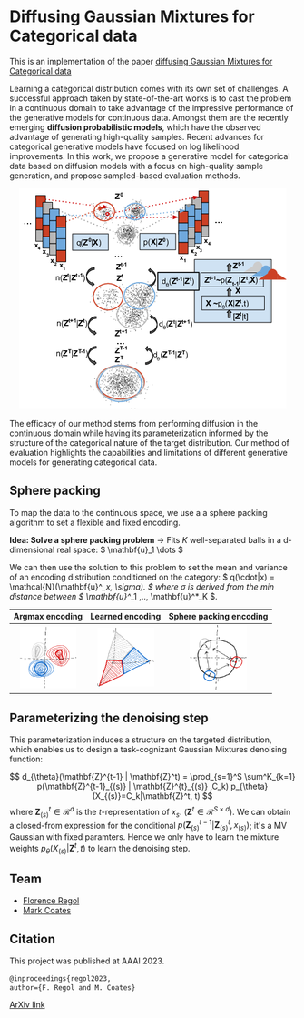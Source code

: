 <link rel="stylesheet" href="https://cdnjs.cloudflare.com/ajax/libs/KaTeX/0.5.1/katex.min.css">
<link rel="stylesheet" href="https://cdn.jsdelivr.net/github-markdown-css/2.2.1/github-markdown.css"/>

# Diffusing Gaussian Mixtures for Categorical data
This is an implementation of the paper [diffusing Gaussian Mixtures for Categorical data](https://arxiv.org/abs/2106.0606)

Learning a categorical distribution comes with its own set of challenges. A successful approach taken by state-of-the-art works is to cast the problem in a continuous domain to take advantage of the impressive performance of the generative models for continuous data. Amongst them are the recently emerging <b>diffusion probabilistic models</b>, which have the observed advantage of generating high-quality samples. Recent advances for categorical generative models have focused on log likelihood improvements. In this work, we propose a generative model for categorical data based on diffusion models with a focus on high-quality sample generation, and propose sampled-based evaluation methods. 

<p align="center">
<img src="/img/overview.png"/>
</p>
The efficacy of our method stems from performing diffusion in the continuous domain while having its parameterization informed by the structure of the categorical nature of the target distribution. Our method of evaluation highlights the capabilities and limitations of different generative models for generating categorical data. 

## Sphere packing 
To map the data to the continuous space, we use a a sphere packing algorithm to set a flexible and fixed encoding.

<b>Idea: Solve a sphere packing problem</b> 
$\rightarrow$ Fits  $K$ well-separated balls in a d-dimensional real space: $ \\mathbf{u}\_1 \dots $

We can then use the solution to this problem to set the mean and variance of an encoding distribution conditioned on the category: 
$
q(\cdot|x)  = \mathcal{N}(\mathbf{u}^*\_x, \sigma).
$ 
where  $\sigma$ is derived from the min distance between 
$
\mathbf{u}^*\_1 ,.., \mathbf{u}^*\_K
$. 

Argmax encoding            |  Learned encoding |  Sphere packing encoding
:-------------------------:|:-------------------------: |:-------------------------:
<img src="/img/argmax.png" width="100"/>  |   <img src="/img/learned.png" width="100"/> |   <img src="/img/sphere.png" width="100"/> 

## Parameterizing the denoising step
This parameterization induces a structure on the targeted distribution, which enables us to design a task-cognizant Gaussian Mixtures denoising function:


$$
d_{\theta}(\mathbf{Z}^{t-1} | \mathbf{Z}^t) =
  \prod_{s=1}^S \sum^K_{k=1}  p(\mathbf{Z}^{t-1}_{(s)} | \mathbf{Z}^{t}_{(s)} ,C_k)  p_{\theta}(X_{(s)}=C_k|\mathbf{Z}^t, t)
$$
 where $\mathbf{Z}^t_{(s)} \in \mathcal{R}^d$ is the $t$-representation of $x_s$. ($\mathbf{Z}^t \in \mathcal{R}^{S\times d}$). We can obtain 
a closed-from expression for the conditional $p(\mathbf{Z}^{t-1}_{(s)} | \mathbf{Z}^{t}_{(s)} , x_{(s)})$; it's a MV Gaussian with fixed paramters. Hence we only have to learn the  mixture weights $p_{\theta}(X_{(s)}|\mathbf{Z}^t, t)$ to learn the denoising step.



## Team
* [Florence Regol](/docs/members/flo)
* [Mark Coates](/docs/members/mark.md)

## Citation

This project was published at AAAI 2023.

```
@inproceedings{regol2023, 
author={F. Regol and M. Coates}
```

[ArXiv link](https://arxiv.org/abs/2106.0606)

